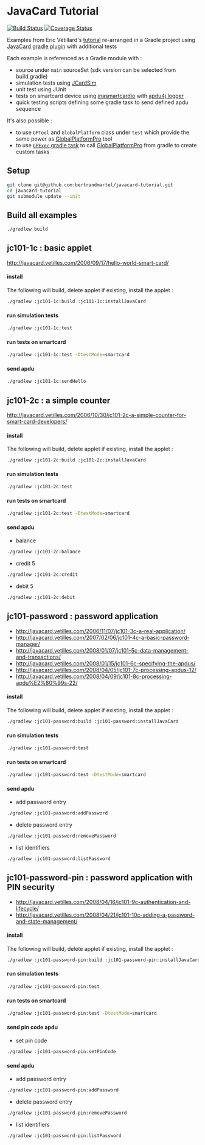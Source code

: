 # JavaCard Tutorial

[![Build Status](https://travis-ci.org/bertrandmartel/javacard-tutorial.svg?branch=master)](https://travis-ci.org/bertrandmartel/javacard-tutorial)
[![Coverage Status](https://coveralls.io/repos/github/bertrandmartel/javacard-tutorial/badge.svg?branch=master)](https://coveralls.io/github/bertrandmartel/javacard-tutorial?branch=master)

Examples from Eric Vétillard's [tutorial](http://javacard.vetilles.com/tutorial/) re-arranged in a Gradle project using [JavaCard gradle plugin](https://github.com/bertrandmartel/javacard-gradle-plugin) with additional tests

Each example is referenced as a Gradle module with :

* source under `main` sourceSet (sdk version can be selected from build.gradle) 
* simulation tests using [JCardSim](https://jcardsim.org/)
* unit test using JUnit
* tests on smartcard device using [jnasmartcardio](https://github.com/jnasmartcardio/jnasmartcardio) with [apdu4j logger](https://github.com/martinpaljak/apdu4j)
* quick testing scripts defining some gradle task to send defined apdu sequence 

It's also possible :
* to use `GPTool` and `GlobalPlatform` class under `test` which provide the same power as [GlobalPlatformPro](https://github.com/martinpaljak/GlobalPlatformPro) tool
* to use [`GPExec` gradle task](https://github.com/bertrandmartel/javacard-gradle-plugin#custom-global-platform-pro-task) to call [GlobalPlatformPro](https://github.com/martinpaljak/GlobalPlatformPro) from gradle to create custom tasks

## Setup

```bash
git clone git@github.com:bertrandmartel/javacard-tutorial.git
cd javacard-tutorial
git submodule update --init
```

## Build all examples 

```bash
./gradlew build
```

## jc101-1c : basic applet

http://javacard.vetilles.com/2006/09/17/hello-world-smart-card/

#### install

The following will build, delete applet if existing, install the applet : 
```bash
./gradlew :jc101-1c:build :jc101-1c:installJavaCard
```
#### run simulation tests

```bash
./gradlew :jc101-1c:test
```

#### run tests on smartcard

```bash
./gradlew :jc101-1c:test -DtestMode=smartcard
```

#### send apdu

```bash
./gradlew :jc101-1c:sendHello
```

## jc101-2c : a simple counter

http://javacard.vetilles.com/2006/10/30/jc101-2c-a-simple-counter-for-smart-card-developers/

#### install

The following will build, delete applet if existing, install the applet : 
```bash
./gradlew :jc101-2c:build :jc101-2c:installJavaCard
```

#### run simulation tests

```bash
./gradlew :jc101-2c:test
```

#### run tests on smartcard

```bash
./gradlew :jc101-2c:test -DtestMode=smartcard
```

#### send apdu

* balance

```bash
./gradlew :jc101-2c:balance
```

* credit 5

```bash
./gradlew :jc101-2c:credit
```

* debit 5
  
```bash
./gradlew :jc101-2c:debit
```

## jc101-password : password application

* http://javacard.vetilles.com/2006/11/07/jc101-3c-a-real-application/
* http://javacard.vetilles.com/2007/02/06/jc101-4c-a-basic-password-manager/
* http://javacard.vetilles.com/2008/01/07/jc101-5c-data-management-and-transactions/
* http://javacard.vetilles.com/2008/01/15/jc101-6c-specifying-the-apdus/
* http://javacard.vetilles.com/2008/04/05/jc101-7c-processing-apdus-12/
* http://javacard.vetilles.com/2008/04/09/jc101-8c-processing-apdu%E2%80%99s-22/

#### install

The following will build, delete applet if existing, install the applet : 
```bash
./gradlew :jc101-password:build :jc101-password:installJavaCard
```

#### run simulation tests

```bash
./gradlew :jc101-password:test
```

#### run tests on smartcard
 
```bash
./gradlew :jc101-password:test -DtestMode=smartcard
```

#### send apdu

* add password entry 

```bash
./gradlew :jc101-password:addPassword
```

* delete password entry 

```bash
./gradlew :jc101-password:removePassword
```

* list identifiers 

```bash
./gradlew :jc101-password:listPassword
```

## jc101-password-pin : password application with PIN security

* http://javacard.vetilles.com/2008/04/16/jc101-9c-authentication-and-lifecycle/
* http://javacard.vetilles.com/2008/04/21/jc101-10c-adding-a-password-and-state-management/

#### install

The following will build, delete applet if existing, install the applet : 
```bash
./gradlew :jc101-password-pin:build :jc101-password-pin:installJavaCard
```

#### run simulation tests

```bash
./gradlew :jc101-password-pin:test
```

#### run tests on smartcard

```bash
./gradlew :jc101-password-pin:test -DtestMode=smartcard
```

#### send pin code apdu

* set pin code

```bash
./gradlew :jc101-password-pin:setPinCode
```

#### send apdu

* add password entry 

```bash
./gradlew :jc101-password-pin:addPassword
```

* delete password entry 

```bash
./gradlew :jc101-password-pin:removePassword
```

* list identifiers 

```bash
./gradlew :jc101-password-pin:listPassword
```
